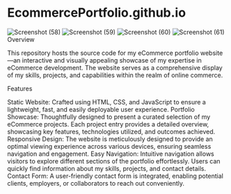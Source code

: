 # EcommercePortfolio.github.io
![Screenshot (58)](https://github.com/SuryaNaik14/EcommercePortfolio.github.io/assets/153983505/4489f937-25f8-4884-9f45-48d01d2ca01d)
![Screenshot (59)](https://github.com/SuryaNaik14/EcommercePortfolio.github.io/assets/153983505/afa0d44e-1e85-4763-9396-dd14623c098d)
![Screenshot (60)](https://github.com/SuryaNaik14/EcommercePortfolio.github.io/assets/153983505/293027dd-27d2-4a2a-880b-dccc624fb8d5)
![Screenshot (61)](https://github.com/SuryaNaik14/EcommercePortfolio.github.io/assets/153983505/b617457a-4663-4e14-bfaa-65a69a675321)
Overview

This repository hosts the source code for my eCommerce portfolio website—an interactive and visually appealing showcase of my expertise in eCommerce development. The website serves as a comprehensive display of my skills, projects, and capabilities within the realm of online commerce.

Features

Static Website: Crafted using HTML, CSS, and JavaScript to ensure a lightweight, fast, and easily deployable user experience.
Portfolio Showcase: Thoughtfully designed to present a curated selection of my eCommerce projects. Each project entry provides a detailed overview, showcasing key features, technologies utilized, and outcomes achieved.
Responsive Design: The website is meticulously designed to provide an optimal viewing experience across various devices, ensuring seamless navigation and engagement.
Easy Navigation: Intuitive navigation allows visitors to explore different sections of the portfolio effortlessly. Users can quickly find information about my skills, projects, and contact details.
Contact Form: A user-friendly contact form is integrated, enabling potential clients, employers, or collaborators to reach out conveniently.
